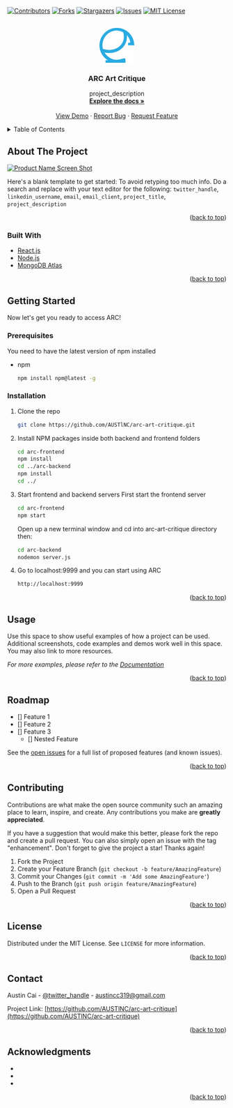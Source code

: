 <div id="top"></div>

<!-- PROJECT ARC -->

[![Contributors][contributors-shield]][contributors-url]
[![Forks][forks-shield]][forks-url]
[![Stargazers][stars-shield]][stars-url]
[![Issues][issues-shield]][issues-url]
[![MIT License][license-shield]][license-url]



<!-- PROJECT LOGO -->
<br />
<div align="center">
  <a href="https://github.com/AUSTlNC/arc-art-critique">
    <img src="arc-frontend/public/img/logoblue.png" alt="Logo" width="80" height="80">
  </a>

<h3 align="center">ARC Art Critique</h3>

  <p align="center">
    project_description
    <br />
    <a href="https://github.com/AUSTlNC/arc-art-critique"><strong>Explore the docs »</strong></a>
    <br />
    <br />
    <a href="https://github.com/AUSTlNC/arc-art-critique">View Demo</a>
    ·
    <a href="https://github.com/AUSTlNC/arc-art-critique/issues">Report Bug</a>
    ·
    <a href="https://github.com/AUSTlNC/arc-art-critique/issues">Request Feature</a>
  </p>
</div>



<!-- TABLE OF CONTENTS -->
<details>
  <summary>Table of Contents</summary>
  <ol>
    <li>
      <a href="#about-the-project">About The Project</a>
      <ul>
        <li><a href="#built-with">Built With</a></li>
      </ul>
    </li>
    <li>
      <a href="#getting-started">Getting Started</a>
      <ul>
        <li><a href="#prerequisites">Prerequisites</a></li>
        <li><a href="#installation">Installation</a></li>
      </ul>
    </li>
    <li><a href="#usage">Usage</a></li>
    <li><a href="#roadmap">Roadmap</a></li>
    <li><a href="#contributing">Contributing</a></li>
    <li><a href="#license">License</a></li>
    <li><a href="#contact">Contact</a></li>
    <li><a href="#acknowledgments">Acknowledgments</a></li>
  </ol>
</details>



<!-- ABOUT THE PROJECT -->
## About The Project

[![Product Name Screen Shot][product-screenshot]](localhost:9999)

Here's a blank template to get started: To avoid retyping too much info. Do a search and replace with your text editor for the following: `twitter_handle`, `linkedin_username`, `email`, `email_client`, `project_title`, `project_description`

<p align="right">(<a href="#top">back to top</a>)</p>



### Built With

* [React.js](https://reactjs.org/)
* [Node.js](https://nodejs.org/)
* [MongoDB Atlas](https://www.mongodb.com/atlas/)


<p align="right">(<a href="#top">back to top</a>)</p>



<!-- GETTING STARTED -->
## Getting Started

Now let's get you ready to access ARC!

### Prerequisites

You need to have the latest version of npm installed

* npm
  ```sh
  npm install npm@latest -g
  ```

### Installation

1. Clone the repo
   ```sh
   git clone https://github.com/AUSTlNC/arc-art-critique.git
   ```
2. Install NPM packages inside both backend and frontend folders
   ```sh
   cd arc-frontend
   npm install
   cd ../arc-backend
   npm install
   cd ../
   ```
3. Start frontend and backend servers
   First start the frontend server
   ```sh
   cd arc-frontend
   npm start
   ```
   Open up a new terminal window and cd into arc-art-critique directory then:
   ```sh
   cd arc-backend
   nodemon server.js
   ```
4. Go to localhost:9999 and you can start using ARC
   ```sh
   http://localhost:9999
   ```

<p align="right">(<a href="#top">back to top</a>)</p>



<!-- USAGE EXAMPLES -->
## Usage

Use this space to show useful examples of how a project can be used. Additional screenshots, code examples and demos work well in this space. You may also link to more resources.

_For more examples, please refer to the [Documentation](https://example.com)_

<p align="right">(<a href="#top">back to top</a>)</p>



<!-- ROADMAP -->
## Roadmap

- [] Feature 1
- [] Feature 2
- [] Feature 3
    - [] Nested Feature

See the [open issues](https://github.com/AUSTlNC/arc-art-critique/issues) for a full list of proposed features (and known issues).

<p align="right">(<a href="#top">back to top</a>)</p>



<!-- CONTRIBUTING -->
## Contributing

Contributions are what make the open source community such an amazing place to learn, inspire, and create. Any contributions you make are **greatly appreciated**.

If you have a suggestion that would make this better, please fork the repo and create a pull request. You can also simply open an issue with the tag "enhancement".
Don't forget to give the project a star! Thanks again!

1. Fork the Project
2. Create your Feature Branch (`git checkout -b feature/AmazingFeature`)
3. Commit your Changes (`git commit -m 'Add some AmazingFeature'`)
4. Push to the Branch (`git push origin feature/AmazingFeature`)
5. Open a Pull Request

<p align="right">(<a href="#top">back to top</a>)</p>



<!-- LICENSE -->
## License

Distributed under the MIT License. See `LICENSE` for more information.

<p align="right">(<a href="#top">back to top</a>)</p>



<!-- CONTACT -->
## Contact

Austin Cai - [@twitter_handle](https://twitter.com/twitter_handle) - austincc319@gmail.com

Project Link: [https://github.com/AUSTlNC/arc-art-critique](https://github.com/AUSTlNC/arc-art-critique)

<p align="right">(<a href="#top">back to top</a>)</p>



<!-- ACKNOWLEDGMENTS -->
## Acknowledgments

* []()
* []()
* []()

<p align="right">(<a href="#top">back to top</a>)</p>



<!-- MARKDOWN LINKS & IMAGES -->
<!-- https://www.markdownguide.org/basic-syntax/#reference-style-links -->
[contributors-shield]: https://img.shields.io/github/contributors/AUSTlNC/arc-art-critique.svg?style=for-the-badge
[contributors-url]: https://github.com/AUSTlNC/arc-art-critique/graphs/contributors
[forks-shield]: https://img.shields.io/github/forks/AUSTlNC/arc-art-critique.svg?style=for-the-badge
[forks-url]: https://github.com/AUSTlNC/arc-art-critique/network/members
[stars-shield]: https://img.shields.io/github/stars/AUSTlNC/arc-art-critique.svg?style=for-the-badge
[stars-url]: https://github.com/AUSTlNC/arc-art-critique/stargazers
[issues-shield]: https://img.shields.io/github/issues/AUSTlNC/arc-art-critique.svg?style=for-the-badge
[issues-url]: https://github.com/AUSTlNC/arc-art-critique/issues
[license-shield]: https://img.shields.io/github/license/AUSTlNC/arc-art-critique.svg?style=for-the-badge
[license-url]: https://github.com/AUSTlNC/arc-art-critique/blob/master/LICENSE.txt
[product-screenshot]: arc-frontend/public/img/screenshot.png
